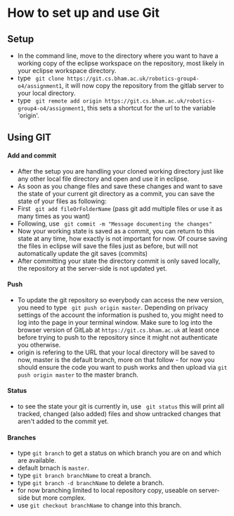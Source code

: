 # How to set up and use Git

## Setup

* In the command line, move to the directory where you want to have a working copy of the eclipse workspace on the repository, most likely in your eclipse workspace directory.
* type ``` git clone https://git.cs.bham.ac.uk/robotics-group4-o4/assignment1```, it will now copy the repository from the gitlab server to your local directory.
* type ``` git remote add origin https://git.cs.bham.ac.uk/robotics-group4-o4/assignment1```, this sets a shortcut for the url to the variable 'origin'.

## Using GIT

#### Add and commit

* After the setup you are handling your cloned working directory just like any other local file directory and open and use it in eclipse.
* As soon as you change files and save these changes and want to save the state of your current git directory as a commit, you can save the state of your files as following:
* First ``` git add fileOrFolderName``` (pass git add multiple files or use it as many times as you want)
* Following, use ``` git commit -m "Message documenting the changes"```
* Now your working state is saved as a commit, you can return to this state at any time, how exactly is not important for now. Of course saving the files in eclipse will save the files just as before, but will not automatically update the git saves (commits)
* After committing your state the directory commit is only saved locally, the repository at the server-side is not updated yet.

#### Push

* To update the git repository so everybody can access the new version, you need to type ``` git push origin master```. Depending on privacy settings of the account the information is pushed to, you might need to log into the page in your terminal window. Make sure to log into the browser version of GitLab at ```https://git.cs.bham.ac.uk``` at least once before trying to push to the repository since it might not authenticate you otherwise.
* origin is refering to the URL that your local directory will be saved to now, master is the default branch, more on that follow - for now you should ensure the code you want to push works and then upload via ```git push origin master``` to the master branch.

#### Status

* to see the state your git is currently in, use ``` git status``` this will print all tracked, changed (also added) files and show untracked changes that aren't added to the commit yet.

#### Branches

* type ```git branch``` to get a status on which branch you are on and which are available.
* default brnach is ```master```.
* type ```git branch branchName``` to creat a branch.
* type ```git branch -d branchName``` to delete a branch.
* for now branching limited to local repository copy, useable on server-side but more complex.
* use ```git checkout branchName``` to change into this branch.


